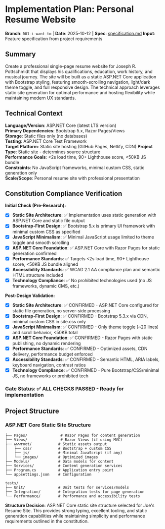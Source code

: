 # Implementation Plan: Personal Resume Website

**Branch**: `001-i-want-to` | **Date**: 2025-10-12 | **Spec**: [specification.md](specification.md)
**Input**: Feature specification from project requirements

## Summary

Create a professional single-page resume website for Joseph R. Pottschmidt that displays his qualifications, education, work history, and musical journey. The site will be built as a static ASP.NET Core application with Bootstrap styling, featuring smooth-scrolling navigation, light/dark theme toggle, and full responsive design. The technical approach leverages static site generation for optimal performance and hosting flexibility while maintaining modern UX standards.

## Technical Context

**Language/Version**: ASP.NET Core (latest LTS version)  
**Primary Dependencies**: Bootstrap 5.x, Razor Pages/Views  
**Storage**: Static files only (no databases)  
**Testing**: ASP.NET Core Test Framework  
**Target Platform**: Static site hosting (GitHub Pages, Netlify, CDN)
**Project Type**: Static site - determines source structure  
**Performance Goals**: <2s load time, 90+ Lighthouse score, <50KB JS bundle  
**Constraints**: No JavaScript frameworks, minimal custom CSS, static generation only  
**Scale/Scope**: Personal resume site with professional presentation

## Constitution Compliance Verification

**Initial Check (Pre-Research):**

- [x] **Static Site Architecture**: ✅ Implementation uses static generation with ASP.NET Core and static file output
- [x] **Bootstrap-First Design**: ✅ Bootstrap 5.x is primary UI framework with minimal custom CSS as specified
- [x] **JavaScript Minimalism**: ✅ Minimal JavaScript usage limited to theme toggle and smooth scrolling
- [x] **ASP.NET Core Foundation**: ✅ ASP.NET Core with Razor Pages for static generation confirmed
- [x] **Performance Standards**: ✅ Targets <2s load time, 90+ Lighthouse score, <50KB JS bundle aligned
- [x] **Accessibility Standards**: ✅ WCAG 2.1 AA compliance plan and semantic HTML structure included
- [x] **Technology Compliance**: ✅ No prohibited technologies used (no JS frameworks, dynamic CMS, etc.)

**Post-Design Validation:**

- [x] **Static Site Architecture**: ✅ CONFIRMED - ASP.NET Core configured for static file generation, no server-side processing
- [x] **Bootstrap-First Design**: ✅ CONFIRMED - Bootstrap 5.3.x via CDN, minimal custom CSS in site.css only
- [x] **JavaScript Minimalism**: ✅ CONFIRMED - Only theme toggle (~20 lines) and scroll behavior, <50KB total
- [x] **ASP.NET Core Foundation**: ✅ CONFIRMED - Razor Pages with static publishing, no dynamic rendering
- [x] **Performance Standards**: ✅ CONFIRMED - Optimized assets, CDN delivery, performance budget enforced
- [x] **Accessibility Standards**: ✅ CONFIRMED - Semantic HTML, ARIA labels, keyboard navigation, contrast ratios
- [x] **Technology Compliance**: ✅ CONFIRMED - Pure Bootstrap/CSS/minimal JS, no frameworks or prohibited tech

### Gate Status: ✅ ALL CHECKS PASSED - Ready for implementation

## Project Structure

### ASP.NET Core Static Site Structure

```text
├── Pages/               # Razor Pages for content generation
├── Views/               # Razor Views (if using MVC)
├── wwwroot/            # Static assets output
│   ├── css/            # Bootstrap + custom CSS
│   ├── js/             # Minimal JavaScript (if any)
│   └── images/         # Optimized images
├── Models/             # Data models for content
├── Services/           # Content generation services
├── Program.cs          # Application entry point
└── appsettings.json    # Configuration

tests/
├── Unit/               # Unit tests for services/models
├── Integration/        # Integration tests for page generation
└── Performance/        # Performance and accessibility tests
```

**Structure Decision**: ASP.NET Core static site structure selected for Joe's Resume Site.
This provides strong typing, excellent tooling, and static generation capabilities while
maintaining simplicity and performance requirements outlined in the constitution.